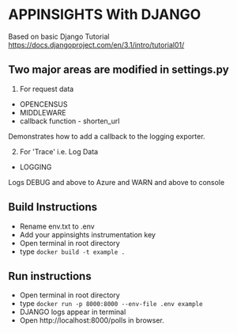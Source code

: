# APPINSIGHTS With DJANGO

Based on basic Django Tutorial
https://docs.djangoproject.com/en/3.1/intro/tutorial01/

## Two major areas are modified in settings.py
1) For request data
* OPENCENSUS 
* MIDDLEWARE
* callback function - shorten_url

Demonstrates how to add a callback to the logging exporter.

2) For 'Trace' i.e. Log Data
* LOGGING

Logs DEBUG and above to Azure and WARN and above to console

## Build Instructions
* Rename env.txt to .env
* Add your appinsights instrumentation key
* Open terminal in root directory
* type `docker build -t example .`

## Run instructions
* Open terminal in root directory
* type `docker run -p 8000:8000 --env-file .env example`
* DJANGO logs appear in terminal
* Open http://localhost:8000/polls in browser.

